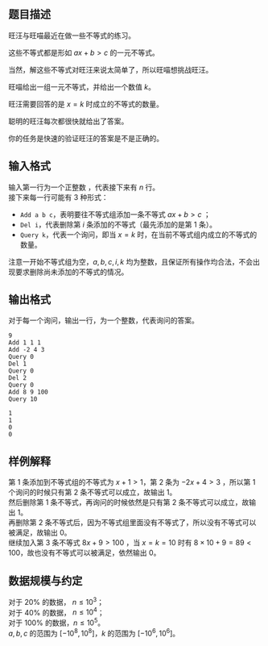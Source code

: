 ## 题目描述

旺汪与旺喵最近在做一些不等式的练习。

这些不等式都是形如 $ax+b>c$ 的一元不等式。

当然，解这些不等式对旺汪来说太简单了，所以旺喵想挑战旺汪。

旺喵给出一组一元不等式，并给出一个数值 $k$。

旺汪需要回答的是 $x=k$ 时成立的不等式的数量。

聪明的旺汪每次都很快就给出了答案。

你的任务是快速的验证旺汪的答案是不是正确的。

## 输入格式

输入第一行为一个正整数 ，代表接下来有 $n$ 行。  
接下来每一行可能有 $3$ 种形式：  
- `Add a b c`，表明要往不等式组添加一条不等式 $ax+b>c$ ；
- `Del i`，代表删除第 $i$ 条添加的不等式（最先添加的是第 $1$ 条）。
- `Query k`，代表一个询问，即当 $x=k$ 时，在当前不等式组内成立的不等式的数量。

注意一开始不等式组为空，$a,b,c,i,k$ 均为整数，且保证所有操作均合法，不会出现要求删除尚未添加的不等式的情况。

## 输出格式

对于每一个询问，输出一行，为一个整数，代表询问的答案。

```input1
9
Add 1 1 1
Add -2 4 3
Query 0
Del 1
Query 0
Del 2
Query 0
Add 8 9 100
Query 10
```

```output1
1
1
0
0
```

## 样例解释

第 $1$ 条添加到不等式组的不等式为 $x+1>1$，第 $2$ 条为 $-2x+4>3$ ，所以第 $1$ 个询问的时候只有第 $2$ 条不等式可以成立，故输出 $1$。  
然后删除第 $1$ 条不等式，再询问的时候依然是只有第 $2$ 条不等式可以成立，故输出 $1$。  
再删除第 $2$ 条不等式后，因为不等式组里面没有不等式了，所以没有不等式可以被满足，故输出 $0$。  
继续加入第 $3$ 条不等式 $8x+9>100$ ，当 $x=k=10$ 时有 $8\times 10+9=89<100$，故也没有不等式可以被满足，依然输出 $0$。

## 数据规模与约定

对于 $20\%$ 的数据， $n\leq 10^3$；  
对于 $40\%$ 的数据， $n\leq 10^4$；  
对于 $100\%$ 的数据，$n\leq 10^5$。  
$a,b,c$ 的范围为 $[-10^8,10^8]$，$k$ 的范围为 $[-10^6,10^6]$。